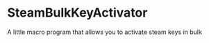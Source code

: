 SteamBulkKeyActivator
=====================

A little macro program that allows you to activate steam keys in bulk
